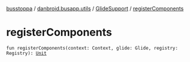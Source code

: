 [busstoppa](../../index.md) / [danbroid.busapp.utils](../index.md) / [GlideSupport](index.md) / [registerComponents](./register-components.md)

# registerComponents

`fun registerComponents(context: Context, glide: Glide, registry: Registry): `[`Unit`](https://kotlinlang.org/api/latest/jvm/stdlib/kotlin/-unit/index.html)